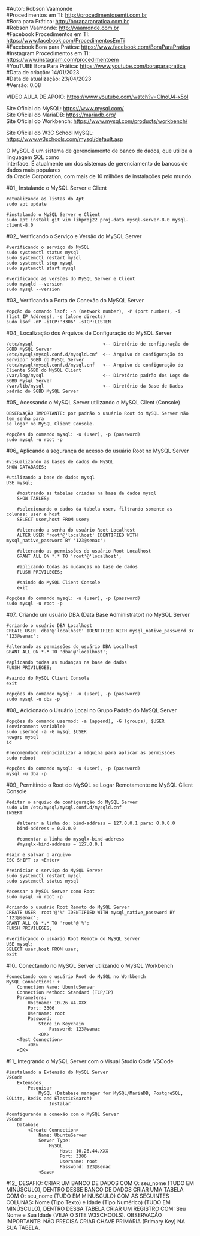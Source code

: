 #Autor: Robson Vaamonde<br>
#Procedimentos em TI: http://procedimentosemti.com.br<br>
#Bora para Prática: http://boraparapratica.com.br<br>
#Robson Vaamonde: http://vaamonde.com.br<br>
#Facebook Procedimentos em TI: https://www.facebook.com/ProcedimentosEmTi<br>
#Facebook Bora para Prática: https://www.facebook.com/BoraParaPratica<br>
#Instagram Procedimentos em TI: https://www.instagram.com/procedimentoem<br>
#YouTUBE Bora Para Prática: https://www.youtube.com/boraparapratica<br>
#Data de criação: 14/01/2023<br>
#Data de atualização: 23/04/2023<br>
#Versão: 0.08<br>

VIDEO AULA DE APOIO: https://www.youtube.com/watch?v=ClnoU4-x5oI

Site Oficial do MySQL: https://www.mysql.com/<br>
Site Oficial do MariaDB: https://mariadb.org/<br>
Site Oficial do Workbench: https://www.mysql.com/products/workbench/

Site Oficial do W3C School MySQL: https://www.w3schools.com/mysql/default.asp

O MySQL é um sistema de gerenciamento de banco de dados, que utiliza a linguagem SQL como<br>
interface. É atualmente um dos sistemas de gerenciamento de bancos de dados mais populares<br>
da Oracle Corporation, com mais de 10 milhões de instalações pelo mundo. 

#01_ Instalando o MySQL Server e Client<br>

	#atualizando as listas do Apt
	sudo apt update
	
	#instalando o MySQL Server e Client
	sudo apt install git vim libproj22 proj-data mysql-server-8.0 mysql-client-8.0 

#02_ Verificando o Serviço e Versão do MySQL Server<br>

	#verificando o serviço do MySQL
	sudo systemctl status mysql
	sudo systemctl restart mysql
	sudo systemctl stop mysql
	sudo systemctl start mysql

	#verificando as versões do MySQL Server e Client
	sudo mysqld --version
	sudo mysql --version

#03_ Verificando a Porta de Conexão do MySQL Server<br>

	#opção do comando lsof: -n (network number), -P (port number), -i (list IP Address), -s (alone directs)
	sudo lsof -nP -iTCP:'3306' -sTCP:LISTEN

#04_ Localização dos Arquivos de Configuração do MySQL Server<br>

	/etc/mysql                          <-- Diretório de configuração do SGBD MySQL Server
	/etc/mysql/mysql.conf.d/mysqld.cnf  <-- Arquivo de configuração do Servidor SGBD do MySQL Server
	/etc/mysql/mysql.conf.d/mysql.cnf   <-- Arquivo de configuração do Cliente SGBD do MySQL Client
	/var/log/mysql                      <-- Diretório padrão dos Logs do SGBD Mysql Server
	/var/lib/mysql                      <-- Diretório da Base de Dados padrão do SGBD MySQL Server

#05_ Acessando o MySQL Server utilizando o MySQL Client (Console)<br>

	OBSERVAÇÃO IMPORTANTE: por padrão o usuário Root do MySQL Server não tem senha para
	se logar no MySQL Client Console.

	#opções do comando mysql: -u (user), -p (password)
	sudo mysql -u root -p

#06_ Aplicando a segurança de acesso do usuário Root no MySQL Server<br>

	#visualizando as bases de dados do MySQL
	SHOW DATABASES;

	#utilizando a base de dados mysql
	USE mysql;
		
		#mostrando as tabelas criadas na base de dados mysql
		SHOW TABLES;

		#selecionando o dados da tabela user, filtrando somente as colunas: user e host
		SELECT user,host FROM user;

		#alterando a senha do usuário Root Localhost
		ALTER USER 'root'@'localhost' IDENTIFIED WITH mysql_native_password BY '123@senac';
		
		#alterando as permissões do usuário Root Localhost
		GRANT ALL ON *.* TO 'root'@'localhost';
		
		#aplicando todas as mudanças na base de dados
		FLUSH PRIVILEGES;
		
		#saindo do MySQL Client Console
		exit

	#opções do comando mysql: -u (user), -p (password)
	sudo mysql -u root -p

#07_ Criando um usuário DBA (Data Base Administrator) no MySQL Server<br>

	#criando o usuário DBA Localhost
	CREATE USER 'dba'@'localhost' IDENTIFIED WITH mysql_native_password BY '123@senac';
	
	#alterando as permissões do usuário DBA Localhost
	GRANT ALL ON *.* TO 'dba'@'localhost';
	
	#aplicando todas as mudanças na base de dados
	FLUSH PRIVILEGES;

	#saindo do MySQL Client Console
	exit

	#opções do comando mysql: -u (user), -p (password)
	sudo mysql -u dba -p

#08_ Adicionado o Usuário Local no Grupo Padrão do MySQL Server<br>

	#opções do comando usermod: -a (append), -G (groups), $USER (environment variable)
	sudo usermod -a -G mysql $USER
	newgrp mysql
	id
	
	#recomendado reinicializar a máquina para aplicar as permissões
	sudo reboot

	#opções do comando mysql: -u (user), -p (password)
	mysql -u dba -p

#09_ Permitindo o Root do MySQL se Logar Remotamente no MySQL Client Console<br>
	
	#editar o arquivo de configuração do MySQL Server
	sudo vim /etc/mysql/mysql.conf.d/mysqld.cnf
	INSERT
	
		#alterar a linha do: bind-address = 127.0.0.1 para: 0.0.0.0
		bind-address = 0.0.0.0

		#comentar a linha do mysqlx-bind-address
		#mysqlx-bind-address = 127.0.0.1

	#sair e salvar o arquivo	
	ESC SHIFT :x <Enter>

	#reiniciar o serviço do MySQL Server
	sudo systemctl restart mysql
	sudo systemctl status mysql

	#acessar o MySQL Server como Root
	sudo mysql -u root -p

	#criando o usuário Root Remoto do MySQL Server
	CREATE USER 'root'@'%' IDENTIFIED WITH mysql_native_password BY '123@senac';
	GRANT ALL ON *.* TO 'root'@'%';
	FLUSH PRIVILEGES;

	#verificando o usuário Root Remoto do MySQL Server
	USE mysql;
	SELECT user,host FROM user;
	exit

#10_ Conectando no MySQL Server utilizando o MySQL Workbench<br>

	#conectando com o usuário Root do MySQL no Workbench
	MySQL Connections: +
		Connection Name: UbuntuServer
		Connection Method: Standard (TCP/IP)
		Parameters:
			Hostname: 10.26.44.XXX
			Port: 3306
			Username: root
			Password:
				Store in Keychain
					Password: 123@senac
				<OK>
		<Test Connection>
			<OK>
		<OK>

#11_ Integrando o MySQL Server com o Visual Studio Code VSCode<br>

	#instalando a Extensão do MySQL Server
	VSCode
		Extensões
			Pesquisar
				MySQL (Database manager for MySQL/MariaDB, PostgreSQL, SQLite, Redis and ElasticSearch)
					Instalar

	#configurando a conexão com o MySQL Server
	VSCode
		Database
			<Create Connection>
				Name: UbuntuServer
				Server Type:
					MySQL
						Host: 10.26.44.XXX
						Port: 3306
						Username: root
						Password: 123@senac
				<Save>

#12_ DESAFIO: CRIAR UM BANCO DE DADOS COM O: seu_nome (TUDO EM MINÚSCULO), DENTRO DESSE 
BANCO DE DADOS CRIAR UMA TABELA COM O: seu_nome (TUDO EM MINÚSCULO) COM AS SEGUINTES 
COLUNAS: Nome (Tipo Texto) e Idade (Tipo Numérico) (TUDO EM MINÚSCULO), DENTRO DESSA
TABELA CRIAR UM REGISTRO COM: Seu Nome e Sua Idade (VEJA O SITE W3SCHOOLS). 
OBSERVAÇÃO IMPORTANTE: NÃO PRECISA CRIAR CHAVE PRIMÁRIA (Primary Key) NA SUA TABELA.